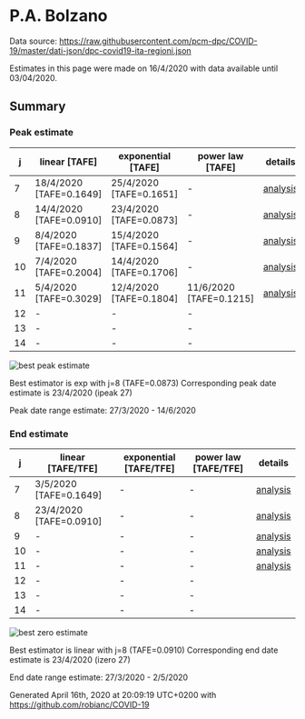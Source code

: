 # P.A. Bolzano


Data source: https://raw.githubusercontent.com/pcm-dpc/COVID-19/master/dati-json/dpc-covid19-ita-regioni.json

Estimates in this page were made on 16/4/2020 with data available until 03/04/2020.


## Summary 

### Peak estimate 
|j|linear [TAFE]|exponential [TAFE]|power law [TAFE]|details|
|---|----|-----------|---------|-------|
|7|18/4/2020 [TAFE=0.1649]|25/4/2020 [TAFE=0.1651]|-|[analysis](COVID-19_p.a._bolzano_j7_2020-04-03.md)|
|8|14/4/2020 [TAFE=0.0910]|23/4/2020 [TAFE=0.0873]|-|[analysis](COVID-19_p.a._bolzano_j8_2020-04-03.md)|
|9|8/4/2020 [TAFE=0.1837]|15/4/2020 [TAFE=0.1564]|-|[analysis](COVID-19_p.a._bolzano_j9_2020-04-03.md)|
|10|7/4/2020 [TAFE=0.2004]|14/4/2020 [TAFE=0.1706]|-|[analysis](COVID-19_p.a._bolzano_j10_2020-04-03.md)|
|11|5/4/2020 [TAFE=0.3029]|12/4/2020 [TAFE=0.1804]|11/6/2020 [TAFE=0.1215]|[analysis](COVID-19_p.a._bolzano_j11_2020-04-03.md)|
|12|-|-|-||
|13|-|-|-||
|14|-|-|-||

![best peak estimate](COVID-19_p.a._bolzano_j8_2020-04-03.png)

Best estimator is exp with j=8 (TAFE=0.0873)
Corresponding peak date estimate is 23/4/2020 (ipeak 27)


Peak date range estimate: 27/3/2020 - 14/6/2020

### End estimate 
|j|linear [TAFE/TFE]|exponential [TAFE/TFE]|power law [TAFE/TFE]|details|
|---|----|-----------|---------|-------|
|7|3/5/2020 [TAFE=0.1649]|-|-|[analysis](COVID-19_p.a._bolzano_j7_2020-04-03.md)|
|8|23/4/2020 [TAFE=0.0910]|-|-|[analysis](COVID-19_p.a._bolzano_j8_2020-04-03.md)|
|9|-|-|-|[analysis](COVID-19_p.a._bolzano_j9_2020-04-03.md)|
|10|-|-|-|[analysis](COVID-19_p.a._bolzano_j10_2020-04-03.md)|
|11|-|-|-|[analysis](COVID-19_p.a._bolzano_j11_2020-04-03.md)|
|12|-|-|-||
|13|-|-|-||
|14|-|-|-||

![best zero estimate](COVID-19_p.a._bolzano_j8_2020-04-03.png)

Best estimator is linear with j=8 (TAFE=0.0910)
Corresponding end date estimate is 23/4/2020 (izero 27)


End date range estimate: 27/3/2020 - 2/5/2020

Generated April 16th, 2020 at 20:09:19 UTC+0200 with https://github.com/robianc/COVID-19
